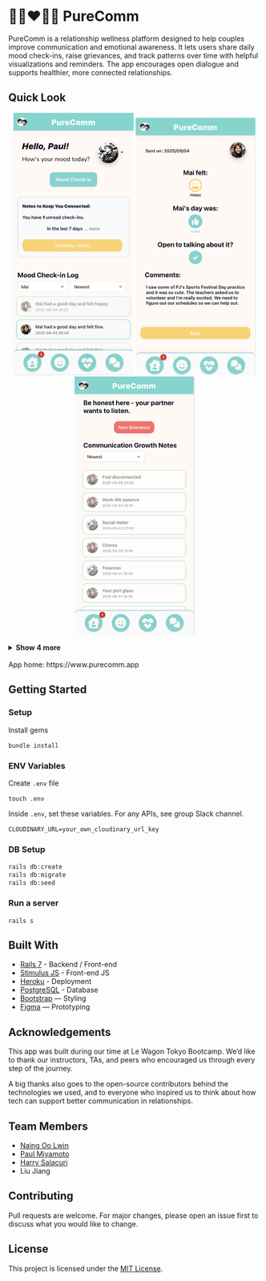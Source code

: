 # 👩🏼‍❤️‍👨🏻 PureComm

PureComm is a relationship wellness platform designed to help couples improve communication and emotional awareness.
It lets users share daily mood check-ins, raise grievances, and track patterns over time with helpful visualizations and reminders.
The app encourages open dialogue and supports healthier, more connected relationships.

<h2>Quick Look</h2>
<p align="center">
  <img src="docs/screenshots/Dashboard.png" width="240" alt="Home">
  <img src="docs/screenshots/Mood Check-in Page.png" width="240" alt="Check-in Page">
  <img src="docs/screenshots/Grievance Drops Index.png" width="240" alt="Grievance Drops Index">
</p>

<details>
  <summary><strong>Show 4 more</strong></summary>
  <p align="center">
    <img src="docs/screenshots/Mood Check-in Creation.png" width="220" alt="Check-in Creation">
    <img src="docs/screenshots/Grievance Drop.png" width="220" alt="Grievance Drop">
    <img src="docs/screenshots/AI Coach.png" width="220" alt="AI Coach">
    <img src="docs/screenshots/Chatbox.png" width="220" alt="Chatbox">
  </p>
</details>
<br>
App home: https://www.purecomm.app

## Getting Started

### Setup

Install gems

```
bundle install
```

### ENV Variables

Create `.env` file

```
touch .env
```

Inside `.env`, set these variables. For any APIs, see group Slack channel.

```
CLOUDINARY_URL=your_own_cloudinary_url_key
```

### DB Setup

```
rails db:create
rails db:migrate
rails db:seed
```

### Run a server

```
rails s
```

## Built With

- [Rails 7](https://guides.rubyonrails.org/) - Backend / Front-end
- [Stimulus JS](https://stimulus.hotwired.dev/) - Front-end JS
- [Heroku](https://heroku.com/) - Deployment
- [PostgreSQL](https://www.postgresql.org/) - Database
- [Bootstrap](https://getbootstrap.com/) — Styling
- [Figma](https://www.figma.com) — Prototyping

## Acknowledgements

This app was built during our time at Le Wagon Tokyo Bootcamp.
We’d like to thank our instructors, TAs, and peers who encouraged us through every step of the journey.

A big thanks also goes to the open-source contributors behind the technologies we used, and to everyone who inspired us to think about how tech can support better communication in relationships.

## Team Members

- [Naing Oo Lwin](https://www.linkedin.com/in/nol0428/)
- [Paul Miyamoto](https://www.linkedin.com/in/paul-miyamoto-044711b9/)
- [Harry Salacuri](https://www.linkedin.com/in/harry-salacuri-7b13b6187/)
- Liu Jiang

## Contributing

Pull requests are welcome. For major changes, please open an issue first to discuss what you would like to change.

## License

This project is licensed under the [MIT License](LICENSE).
